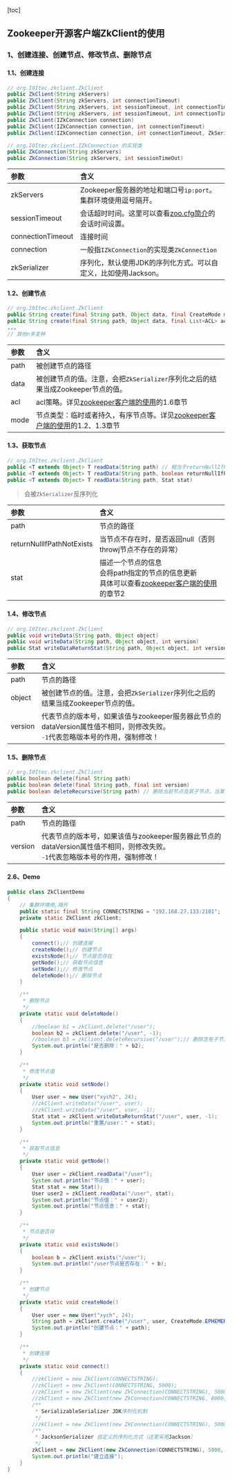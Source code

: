 [toc]

## Zookeeper开源客户端ZkClient的使用

### 1、创建连接、创建节点、修改节点、删除节点
#### 1.1、创建连接
``` java
// org.I0Itec.zkclient.ZkClient
public ZkClient(String zkServers)
public ZkClient(String zkServers, int connectionTimeout)
public ZkClient(String zkServers, int sessionTimeout, int connectionTimeout)
public ZkClient(String zkServers, int sessionTimeout, int connectionTimeout, ZkSerializer zkSerializer)
public ZkClient(IZkConnection connection)
public ZkClient(IZkConnection connection, int connectionTimeout)
public ZkClient(IZkConnection connection, int connectionTimeout, ZkSerializer zkSerializer)
```
``` java
// org.I0Itec.zkclient.IZkConnection 的实现类
public ZkConnection(String zkServers)
public ZkConnection(String zkServers, int sessionTimeOut)
```
<div class="xych-table" style="font-size:14px;">

参数|含义
:-|:-
zkServers|Zookeeper服务器的地址和端口号`ip:port`。集群环境使用逗号隔开。
sessionTimeout|会话超时时间。这里可以查看[zoo.cfg简介](zookeeper学习笔记_03_zoo.cfg配置简介.md)的会话时间设置。
connectionTimeout|连接时间
connection|一般指`IZkConnection`的实现类`ZkConnection`
zkSerializer|序列化，默认使用JDK的序列化方式。可以自定义，比如使用Jackson。
</div>

#### 1.2、创建节点
``` java
// org.I0Itec.zkclient.ZkClient
public String create(final String path, Object data, final CreateMode mode)
public String create(final String path, Object data, final List<ACL> acl, final CreateMode mode)
...
// 其他n多变种
```
<div class="xych-table" style="font-size:14px;">

参数|含义
:-|:-
path|被创建节点的路径
data|被创建节点的值。注意，会把`ZkSerializer`序列化之后的结果当成Zookeeper节点的值。
acl|acl策略。详见[zookeeper客户端的使用](zookeeper学习笔记_04_客户端的使用.md)的1.6章节
mode|节点类型：临时或者持久，有序节点等。详见[zookeeper客户端的使用](zookeeper学习笔记_04_客户端的使用.md)的1.2、1.3章节
</div>

#### 1.3、获取节点
``` java
// org.I0Itec.zkclient.ZkClient
public <T extends Object> T readData(String path) // 相当于returnNullIfPathNotExists = false
public <T extends Object> T readData(String path, boolean returnNullIfPathNotExists)
public <T extends Object> T readData(String path, Stat stat)
```
> 会被`ZkSerializer`反序列化
<div class="xych-table" style="font-size:14px;">

参数|含义
:-|:-
path|节点的路径
returnNullIfPathNotExists|当节点不存在时，是否返回null（否则throwj节点不存在的异常）
stat|描述一个节点的信息<br>会将path指定的节点的信息更新<br>具体可以查看[zookeeper客户端的使用](zookeeper学习笔记_04_客户端的使用.md)的章节2
</div>

#### 1.4、修改节点
``` java
// org.I0Itec.zkclient.ZkClient
public void writeData(String path, Object object)
public void writeData(String path, Object object, int version)
public Stat writeDataReturnStat(String path, Object object, int version)
```
<div class="xych-table" style="font-size:14px;">

参数|含义
:-|:-
path|节点的路径
object|被创建节点的值。注意，会把`ZkSerializer`序列化之后的结果当成Zookeeper节点的值。
version|代表节点的版本号，如果该值与zookeeper服务器此节点的dataVersion属性值不相同，则修改失败。<br>`-1`代表忽略版本号的作用，强制修改！
</div>

#### 1.5、删除节点
``` java
// org.I0Itec.zkclient.ZkClient
public boolean delete(final String path)
public boolean delete(final String path, final int version)
public boolean deleteRecursive(String path) // 删除当前节点及其子节点，当某个子节点删除失败时，停止执行，返回false
```
<div class="xych-table" style="font-size:14px;">

参数|含义
:-|:-
path|节点的路径
version|代表节点的版本号，如果该值与zookeeper服务器此节点的dataVersion属性值不相同，则修改失败。<br>`-1`代表忽略版本号的作用，强制修改！
</div>


#### 2.6、Demo
``` java
public class ZkClientDemo
{
    // 集群环境用,隔开
    public static final String CONNECTSTRING = "192.168.27.133:2181";
    private static ZkClient zkClient;

    public static void main(String[] args)
    {
        connect();// 创建连接
        createNode();// 创建节点 
        existsNode();// 节点是否存在
        getNode();// 获取节点信息
        setNode();// 修改节点
        deleteNode();// 删除节点
    }

    /**
     * 删除节点
     */
    private static void deleteNode()
    {
        //boolean b1 = zkClient.delete("/user");
        boolean b2 = zkClient.delete("/user", -1);
        //boolean b3 = zkClient.deleteRecursive("/user");// 删除含有子节点的节点
        System.out.println("是否删除：" + b2);
    }

    /**
     * 修改节点值
     */
    private static void setNode()
    {
        User user = new User("xych2", 24);
        //zkClient.writeData("/user", user);
        //zkClient.writeData("/user", user, -1);
        Stat stat = zkClient.writeDataReturnStat("/user", user, -1);
        System.out.println("重置/user：" + stat);
    }

    /**
     * 获取节点信息
     */
    private static void getNode()
    {
        User user = zkClient.readData("/user");
        System.out.println("节点值：" + user);
        Stat stat = new Stat();
        User user2 = zkClient.readData("/user", stat);
        System.out.println("节点值：" + user2);
        System.out.println("节点信息：" + stat);
    }

    /**
     * 节点是否存
     */
    private static void existsNode()
    {
        boolean b = zkClient.exists("/user");
        System.out.println("/user节点是否存在：" + b);
    }

    /**
     * 创建节点
     */
    private static void createNode()
    {
        User user = new User("xych", 24);
        String path = zkClient.create("/user", user, CreateMode.EPHEMERAL);
        System.out.println("创建节点：" + path);
    }

    /**
     * 创建连接
     */
    private static void connect()
    {
        //zkClient = new ZkClient(CONNECTSTRING);
        //zkClient = new ZkClient(CONNECTSTRING, 5000);
        //zkClient = new ZkClient(new ZkConnection(CONNECTSTRING), 5000);
        //zkClient = new ZkClient(new ZkConnection(CONNECTSTRING, 8000), 5000);
        /**
         * SerializableSerializer JDK序列化机制
         */
        //zkClient = new ZkClient(new ZkConnection(CONNECTSTRING), 5000, new SerializableSerializer());
        /**
         * JacksonSerializer 自定义的序列化方式（这里采用Jackson）
         */
        zkClient = new ZkClient(new ZkConnection(CONNECTSTRING), 5000, new JacksonSerializer<User>(User.class));
        System.out.println("建立连接");
    }
}
```